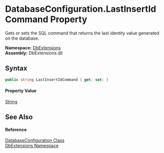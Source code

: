 DatabaseConfiguration.LastInsertIdCommand Property
==================================================
Gets or sets the SQL command that returns the last identity value generated on the database.
  
**Namespace:** [DbExtensions][1]  
**Assembly:** DbExtensions.dll

Syntax
------

```csharp
public string LastInsertIdCommand { get; set; }
```

#### Property Value
[String][2]

See Also
--------

#### Reference
[DatabaseConfiguration Class][3]  
[DbExtensions Namespace][1]  

[1]: ../README.md
[2]: https://learn.microsoft.com/dotnet/api/system.string
[3]: README.md